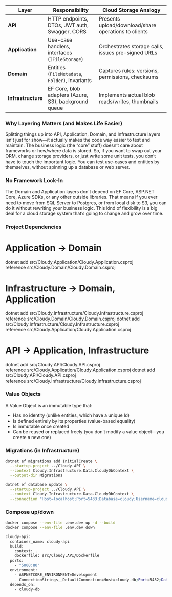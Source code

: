 | Layer              | Responsibility                                       | Cloud Storage Analogy                                |
| ------------------ | ---------------------------------------------------- | ---------------------------------------------------- |
| **API**            | HTTP endpoints, DTOs, JWT auth, Swagger, CORS        | Presents upload/download/share operations to clients |
| **Application**    | Use-case handlers, interfaces (`IFileStorage`)       | Orchestrates storage calls, issues pre-signed URLs   |
| **Domain**         | Entities (`FileMetadata`, `Folder`), invariants      | Captures rules: versions, permissions, checksums     |
| **Infrastructure** | EF Core, blob adapters (Azure, S3), background queue | Implements actual blob reads/writes, thumbnails      |

### Why Layering Matters (and Makes Life Easier)

Splitting things up into API, Application, Domain, and Infrastructure layers isn’t just for show—it actually makes the code way easier to test and maintain. The business logic (the “core” stuff) doesn’t care about frameworks or how/where data is stored. So, if you want to swap out your ORM, change storage providers, or just write some unit tests, you don’t have to touch the important logic. You can test use-cases and entities by themselves, without spinning up a database or web server.

### No Framework Lock-In

The Domain and Application layers don’t depend on EF Core, ASP.NET Core, Azure SDKs, or any other outside libraries. That means if you ever need to move from SQL Server to Postgres, or from local disk to S3, you can do it without rewriting your business logic. This kind of flexibility is a big deal for a cloud storage system that’s going to change and grow over time.

### Project Dependencies
# Application → Domain
dotnet add src/Cloudy.Application/Cloudy.Application.csproj \
  reference src/Cloudy.Domain/Cloudy.Domain.csproj

# Infrastructure → Domain, Application
dotnet add src/Cloudy.Infrastructure/Cloudy.Infrastructure.csproj \
  reference src/Cloudy.Domain/Cloudy.Domain.csproj
dotnet add src/Cloudy.Infrastructure/Cloudy.Infrastructure.csproj \
  reference src/Cloudy.Application/Cloudy.Application.csproj

# API → Application, Infrastructure
dotnet add src/Cloudy.API/Cloudy.API.csproj \
  reference src/Cloudy.Application/Cloudy.Application.csproj
dotnet add src/Cloudy.API/Cloudy.API.csproj \
  reference src/Cloudy.Infrastructure/Cloudy.Infrastructure.csproj

### Value Objects
A Value Object is an immutable type that:
- Has no identity (unlike entities, which have a unique Id)
- Is defined entirely by its properties (value-based equality)
- Is immutable once created
- Can be reused or replaced freely (you don’t modify a value object—you create a new one)

### Migrations (in Infrastructure)
```bash
dotnet ef migrations add InitialCreate \
  --startup-project ../Cloudy.API \
  --context Cloudy.Infrastructure.Data.CloudyDbContext \
  --output-dir Migrations

dotnet ef database update \
  --startup-project ../Cloudy.API \
  --context Cloudy.Infrastructure.Data.CloudyDbContext \
  --connection "Host=localhost;Port=5433;Database=cloudy;Username=cloudy_user;Password=thiswillbechanged"
```

### Compose up/down
```bash
docker compose --env-file .env.dev up -d --build
docker compose --env-file .env.dev down
```

```bash
cloudy-api:
  container_name: cloudy-api
  build:
    context: .
    dockerfile: src/Cloudy.API/Dockerfile
  ports:
    - "5000:80"
  environment:
    - ASPNETCORE_ENVIRONMENT=Development
    - ConnectionStrings__DefaultConnection=Host=cloudy-db;Port=5432;Database=cloudy;Username=cloudy_user;Password=thiswillbechanged
  depends_on:
    - cloudy-db
```
